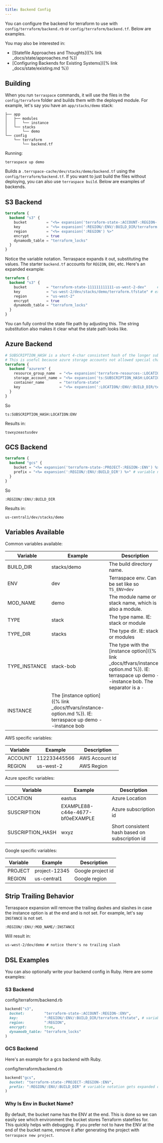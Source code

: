 ```yaml
---
title: Backend Config
---
```


You can configure the backend for terraform to use with `config/terraform/backend.rb` or `config/terraform/backend.tf`. Below are examples.

You may also be interested in:

* [Statefile Approaches and Thoughts]({% link _docs/state/approaches.md %})
* [Configuring Backends for Existing Systems]({% link _docs/state/existing.md %})

## Building

When you run `terraspace` commands, it will use the files in the `config/terraform` folder and builds them with the deployed module.  For example, let's say you have an `app/stacks/demo` stack:

    ├── app
    │   ├── modules
    │   │   └── instance
    │   └── stacks
    │       └── demo
    └── config
        └── terraform
            └── backend.tf

Running:

    terraspace up demo

Builds a `.terrspace-cache/dev/stacks/demo/backend.tf` using the `config/terraform/backend.tf`.  If you want to just build the files without deploying, you can also use `terraspace build`. Below are examples of backends.

## S3 Backend

```terraform
terraform {
  backend "s3" {
    bucket         = "<%= expansion('terraform-state-:ACCOUNT-:REGION-:ENV') %>"
    key            = "<%= expansion(':REGION/:ENV/:BUILD_DIR/terraform.tfstate') %>" # variable notation expanded by terraspace IE: us-west-2/dev/modules/vm/terraform.tfstate
    region         = "<%= expansion(':REGION') %>"
    encrypt        = true
    dynamodb_table = "terraform_locks"
  }
}
```

Notice the variable notation. Terraspace expands it out, substituting the values. The starter `backend.tf` accounts for `REGION`, `ENV`, etc. Here's an expanded example:

```terraform
terraform {
  backend "s3" {
    bucket         = "terraform-state-111111111111-us-west-2-dev"     # expanded by terraspace IE: terraform-state-112233445566-us-west-2-dev
    key            = "us-west-2/dev/stacks/demo/terraform.tfstate" # expanded by terraspace IE: us-west-2/dev/modules/vm/terraform.tfstate
    region         = "us-west-2"
    encrypt        = true
    dynamodb_table = "terraform_locks"
  }
}
```

You can fully control the state file path by adjusting this. The string substitution also makes it clear what the state path looks like.

## Azure Backend

```terraform
# SUBSCRIPTION_HASH is a short 4-char consistent hash of the longer subscription id.
# This is useful because azure storage accounts not allowed special characters and can only be 24 chars long.
terraform {
  backend "azurerm" {
    resource_group_name  = "<%= expansion('terraform-resources-:LOCATION') %>"
    storage_account_name = "<%= expansion('ts:SUBSCRIPTION_HASH:LOCATION:ENV') %>"
    container_name       = "terraform-state"
    key                  = "<%= expansion(':LOCATION/:ENV/:BUILD_DIR/terraform.tfstate') %>"
  }
}
```

So

    ts:SUBSCRIPTION_HASH:LOCATION:ENV

Results in:

    tswxyzeastusdev

## GCS Backend

```terraform
terraform {
  backend "gcs" {
    bucket = "<%= expansion('terraform-state-:PROJECT-:REGION-:ENV') %>"
    prefix = "<%= expansion(':REGION/:ENV/:BUILD_DIR') %>" # variable notation expanded by terraspace IE: us-central1/dev/modules/vm
  }
}
```

So

    :REGION/:ENV/:BUILD_DIR

Results in:

    us-central1/dev/stacks/demo

## Variables Available

Common variables available:

Variable | Example | Description
--- | --- | ---
BUILD_DIR | stacks/demo | The build directory name.
ENV | dev | Terraspace env. Can be set like so `TS_ENV=dev`
MOD_NAME | demo | The module name or stack name, which is also a module.
TYPE | stack | The type name. IE: stack or module
TYPE_DIR | stacks | The type dir. IE: stacks or modules
TYPE_INSTANCE | stack-bob | The type with the [instance option]({% link _docs/tfvars/instance-option.md %}). IE: terraspace up demo --instance bob. The separator is a `-`
INSTANCE | The [instance option]({% link _docs/tfvars/instance-option.md %}). IE: terraspace up demo --instance bob

AWS specific variables:

Variable | Example | Description
--- | --- | ---
ACCOUNT | 112233445566 | AWS Account Id
REGION | us-west-2 | AWS Region

Azure specific variables:

Variable | Example | Description
--- | --- | ---
LOCATION         | eastus | Azure Location
SUSCRIPTION      | EXAMPLE88-c44e-4677-bf0eEXAMPLE | Azure subscription id
SUSCRIPTION_HASH | wxyz | Short consistent hash based on subscription id

Google specific variables:

Variable | Example | Description
--- | --- | ---
PROJECT | project-12345 | Google project id
REGION | us-central1 | Google region

## Strip Trailing Behavior

Terraspace expansion will remove the trailing dashes and slashes in case the instance option is at the end and is not set.  For example, let's say `INSTANCE` is not set.

    :REGION/:ENV/:MOD_NAME/:INSTANCE

Will result in:

    us-west-2/dev/demo # notice there's no trailing slash

## DSL Examples

You can also optionally write your backend config in Ruby. Here are some examples:

### S3 Backend

config/terraform/backend.rb

```ruby
backend("s3",
  bucket:         "terraform-state-:ACCOUNT-:REGION-:ENV",
  key:            ":REGION/:ENV/:BUILD_DIR/terraform.tfstate", # variable notation gets expanded out by terraspace
  region:         ":REGION",
  encrypt:        true,
  dynamodb_table: "terraform_locks"
)
```

### GCS Backend

Here's an example for a gcs backend with Ruby.

config/terraform/backend.rb

```ruby
backend("gcs",
  bucket: "terraform-state-:PROJECT-:REGION-:ENV",
  prefix: ":REGION/:ENV/:BUILD_DIR" # variable notation gets expanded out by terraspace
)
```

### Why Is Env in Bucket Name?

By default, the bucket name has the ENV at the end. This is done so we can easily see which environment the bucket stores Terraform statefiles for. This quickly helps with debugging. If you prefer not to have the ENV at the end of the bucket name, remove it after generating the project with `terraspace new project`.